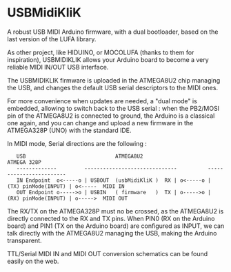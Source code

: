 # USBMidiKliK
A robust USB MIDI Arduino firmware, with a dual bootloader, based on the last version of the LUFA library.


As other project, like HIDUINO, or MOCOLUFA (thanks to them for inspiration), USBMIDIKLIK allows your Arduino board to become a very reliable MIDI IN/OUT USB interface.  

The USBMIDIKLIK firmware is uploaded in the ATMEGA8U2 chip managing the USB, and changes the default USB serial descriptors to the MIDI ones. 

For more convenience when updates are needed, a "dual mode" is embedded, allowing to switch back to the USB serial : when the PB2/MOSI pin of the ATMEGA8U2 is connected to ground, the Arduino is a classical one again, and you can change and upload a new firmware in the ATMEGA328P (UNO) with the standard IDE.

In MIDI mode, Serial directions are the following :

       USB                             ATMEGA8U2                           ATMEGA 328P
       -------------         ------------------------------          ------------------------
       IN Endpoint  o<-----o | USBOUT  (usbMidiKliK )  RX | o<-----o |  (TX) pinMode(INPUT) | o<-----  MIDI IN
       OUT Endpoint o----->o | USBIN   ( firmware   )  TX | o----->o |  (RX) pinMode(INPUT) | o----->  MIDI OUT   

The RX/TX on the ATMEGA328P must no be crossed, as the ATMEGA8U2 is directly connected to the RX and TX pins.  When PIN0 (RX on the Arduino board) and PIN1 (TX on the Arduino board) are configured as INPUT, we can talk directly with the ATMEGA8U2 managing the USB, making the Arduino transparent.

TTL/Serial MIDI IN and MIDI OUT conversion schematics can be found easily on the web.

  
